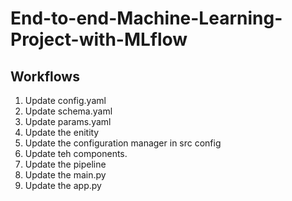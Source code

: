 # End-to-end-Machine-Learning-Project-with-MLflow



## Workflows


1. Update config.yaml
2. Update schema.yaml
3. Update params.yaml
4. Update the enitity
5. Update the configuration manager in src config
6. Update teh components.
7. Update the pipeline
8. Update the main.py
9. Update the app.py

